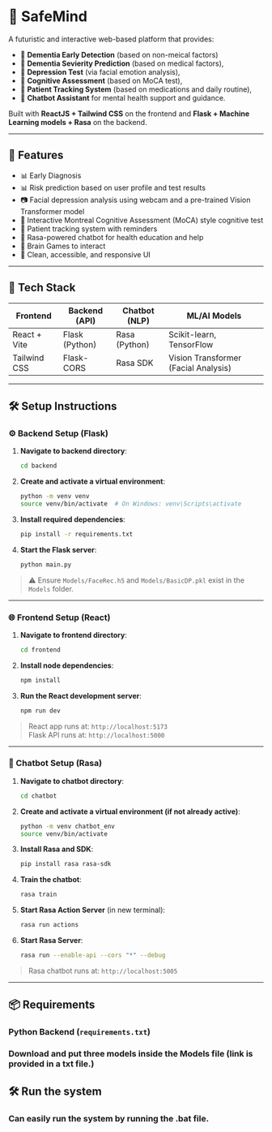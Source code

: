 # 🧠 SafeMind

A futuristic and interactive web-based platform that provides:
- 🧬 **Dementia Early Detection** (based on non-meical factors)
- 🧬 **Dementia Sevierity Prediction** (based on medical factors),
- 🧪 **Depression Test** (via facial emotion analysis),
- 🧮 **Cognitive Assessment** (based on MoCA test),
- 🧮 **Patient Tracking System** (based on medications and daily routine),
- 💬 **Chatbot Assistant** for mental health support and guidance.

Built with **ReactJS + Tailwind CSS** on the frontend and **Flask + Machine Learning models + Rasa** on the backend.

---

## 🌟 Features
- 📊 Early Diagnosis
- 📊 Risk prediction based on user profile and test results
- 📷 Facial depression analysis using webcam and a pre-trained Vision Transformer model
- 🧠 Interactive Montreal Cognitive Assessment (MoCA) style cognitive test
- 🧮 Patient tracking system with reminders
- 💬 Rasa-powered chatbot for health education and help
- 🧠 Brain Games to interact
- 🎨 Clean, accessible, and responsive UI

---

## 🧰 Tech Stack

| Frontend         | Backend (API)    | Chatbot (NLP)   | ML/AI Models         |
|------------------|------------------|------------------|----------------------|
| React + Vite     | Flask (Python)   | Rasa (Python)    | Scikit-learn, TensorFlow |
| Tailwind CSS     | Flask-CORS       | Rasa SDK         | Vision Transformer (Facial Analysis) |

---

## 🛠️ Setup Instructions

### ⚙️ Backend Setup (Flask)

1. **Navigate to backend directory**:
    ```bash
    cd backend
    ```

2. **Create and activate a virtual environment**:
    ```bash
    python -m venv venv
    source venv/bin/activate  # On Windows: venv\Scripts\activate
    ```

3. **Install required dependencies**:
    ```bash
    pip install -r requirements.txt
    ```

4. **Start the Flask server**:
    ```bash
    python main.py
    ```

> ⚠️ Ensure `Models/FaceRec.h5` and `Models/BasicDP.pkl` exist in the `Models` folder.

---

### 🌐 Frontend Setup (React)

1. **Navigate to frontend directory**:
    ```bash
    cd frontend
    ```

2. **Install node dependencies**:
    ```bash
    npm install
    ```

3. **Run the React development server**:
    ```bash
    npm run dev
    ```

> React app runs at: `http://localhost:5173`  
> Flask API runs at: `http://localhost:5000`

---

### 💬 Chatbot Setup (Rasa)

1. **Navigate to chatbot directory**:
    ```bash
    cd chatbot
    ```

2. **Create and activate a virtual environment (if not already active)**:
    ```bash
    python -m venv chatbot_env
    source venv/bin/activate
    ```

3. **Install Rasa and SDK**:
    ```bash
    pip install rasa rasa-sdk
    ```

4. **Train the chatbot**:
    ```bash
    rasa train
    ```

5. **Start Rasa Action Server** (in new terminal):
    ```bash
    rasa run actions
    ```

6. **Start Rasa Server**:
    ```bash
    rasa run --enable-api --cors "*" --debug
    ```

> Rasa chatbot runs at: `http://localhost:5005`

---

## 📦 Requirements

### Python Backend (`requirements.txt`)
### Download and put three models inside the Models file (link is provided in a txt file.)

## 🛠️ Run the system

### Can easily run the system by running the .bat file.
